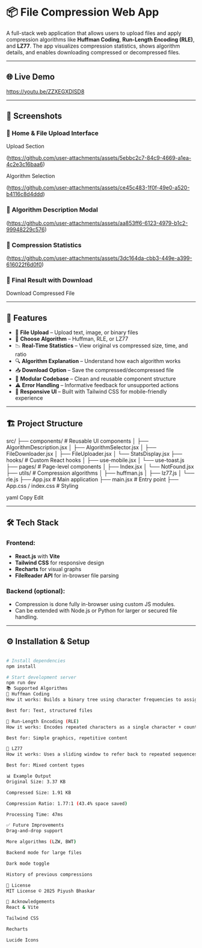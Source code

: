 # 📦 File Compression Web App

A full-stack web application that allows users to upload files and apply compression algorithms like **Huffman Coding**, **Run-Length Encoding (RLE)**, and **LZ77**. The app visualizes compression statistics, shows algorithm details, and enables downloading compressed or decompressed files.

---

## 🌐 Live Demo

https://youtu.be/ZZXEGXDISD8

---

## 📸 Screenshots

### 🔹 Home & File Upload Interface
Upload Section 

(https://github.com/user-attachments/assets/5ebbc2c7-84c9-4669-a1ea-4c2e3c16baa6)

Algorithm Selection

(https://github.com/user-attachments/assets/ce45c483-1f0f-49e0-a520-b4116c8d4ddd)

### 🔹 Algorithm Description Modal

(https://github.com/user-attachments/assets/aa853ff6-6123-4979-b1c2-99948229c576)

### 🔹 Compression Statistics

(https://github.com/user-attachments/assets/3dc164da-cbb3-449e-a399-616022f6d0f0)


### 🔹 Final Result with Download

Download Compressed File

---

## 🧠 Features

- 📁 **File Upload** – Upload text, image, or binary files
- 🧠 **Choose Algorithm** – Huffman, RLE, or LZ77
- 📉 **Real-Time Statistics** – View original vs compressed size, time, and ratio
- 🔍 **Algorithm Explanation** – Understand how each algorithm works
- 📥 **Download Option** – Save the compressed/decompressed file
- 🧩 **Modular Codebase** – Clean and reusable component structure
- ⚠️ **Error Handling** – Informative feedback for unsupported actions
- 📱 **Responsive UI** – Built with Tailwind CSS for mobile-friendly experience

---

## 🏗️ Project Structure

src/
├── components/ # Reusable UI components
│ ├── AlgorithmDescription.jsx
│ ├── AlgorithmSelector.jsx
│ ├── FileDownloader.jsx
│ ├── FileUploader.jsx
│ └── StatsDisplay.jsx
├── hooks/ # Custom React hooks
│ ├── use-mobile.jsx
│ └── use-toast.js
├── pages/ # Page-level components
│ ├── Index.jsx
│ └── NotFound.jsx
├── utils/ # Compression algorithms
│ ├── huffman.js
│ ├── lz77.js
│ └── rle.js
├── App.jsx # Main application
├── main.jsx # Entry point
├── App.css / index.css # Styling

yaml
Copy
Edit

---

## 🛠️ Tech Stack

### Frontend:
- **React.js** with **Vite**
- **Tailwind CSS** for responsive design
- **Recharts** for visual graphs
- **FileReader API** for in-browser file parsing

### Backend (optional):
- Compression is done fully in-browser using custom JS modules.
- Can be extended with Node.js or Python for larger or secured file handling.

---

## ⚙️ Installation & Setup

```bash

# Install dependencies
npm install

# Start development server
npm run dev
📚 Supported Algorithms
🔵 Huffman Coding
How it works: Builds a binary tree using character frequencies to assign variable-length codes.

Best for: Text, structured files

🔵 Run-Length Encoding (RLE)
How it works: Encodes repeated characters as a single character + count.

Best for: Simple graphics, repetitive content

🔵 LZ77
How it works: Uses a sliding window to refer back to repeated sequences.

Best for: Mixed content types

📊 Example Output
Original Size: 3.37 KB

Compressed Size: 1.91 KB

Compression Ratio: 1.77:1 (43.4% space saved)

Processing Time: 47ms

✅ Future Improvements
Drag-and-drop support

More algorithms (LZW, BWT)

Backend mode for large files

Dark mode toggle

History of previous compressions

📄 License
MIT License © 2025 Piyush Bhaskar

🙌 Acknowledgements
React & Vite

Tailwind CSS

Recharts

Lucide Icons
